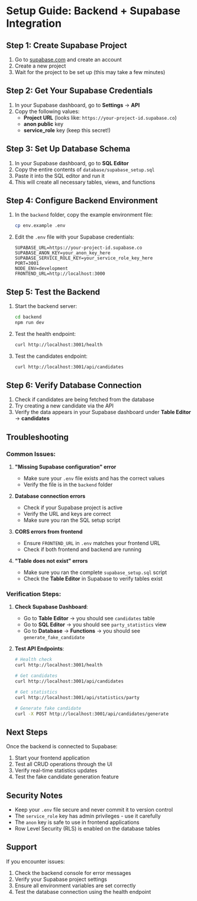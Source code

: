 # Setup Guide: Backend + Supabase Integration

## Step 1: Create Supabase Project

1. Go to [supabase.com](https://supabase.com) and create an account
2. Create a new project
3. Wait for the project to be set up (this may take a few minutes)

## Step 2: Get Your Supabase Credentials

1. In your Supabase dashboard, go to **Settings** → **API**
2. Copy the following values:
   - **Project URL** (looks like: `https://your-project-id.supabase.co`)
   - **anon public** key
   - **service_role** key (keep this secret!)

## Step 3: Set Up Database Schema

1. In your Supabase dashboard, go to **SQL Editor**
2. Copy the entire contents of `database/supabase_setup.sql`
3. Paste it into the SQL editor and run it
4. This will create all necessary tables, views, and functions

## Step 4: Configure Backend Environment

1. In the `backend` folder, copy the example environment file:
   ```bash
   cp env.example .env
   ```

2. Edit the `.env` file with your Supabase credentials:
   ```env
   SUPABASE_URL=https://your-project-id.supabase.co
   SUPABASE_ANON_KEY=your_anon_key_here
   SUPABASE_SERVICE_ROLE_KEY=your_service_role_key_here
   PORT=3001
   NODE_ENV=development
   FRONTEND_URL=http://localhost:3000
   ```

## Step 5: Test the Backend

1. Start the backend server:
   ```bash
   cd backend
   npm run dev
   ```

2. Test the health endpoint:
   ```bash
   curl http://localhost:3001/health
   ```

3. Test the candidates endpoint:
   ```bash
   curl http://localhost:3001/api/candidates
   ```

## Step 6: Verify Database Connection

1. Check if candidates are being fetched from the database
2. Try creating a new candidate via the API
3. Verify the data appears in your Supabase dashboard under **Table Editor** → **candidates**

## Troubleshooting

### Common Issues:

1. **"Missing Supabase configuration" error**
   - Make sure your `.env` file exists and has the correct values
   - Verify the file is in the `backend` folder

2. **Database connection errors**
   - Check if your Supabase project is active
   - Verify the URL and keys are correct
   - Make sure you ran the SQL setup script

3. **CORS errors from frontend**
   - Ensure `FRONTEND_URL` in `.env` matches your frontend URL
   - Check if both frontend and backend are running

4. **"Table does not exist" errors**
   - Make sure you ran the complete `supabase_setup.sql` script
   - Check the **Table Editor** in Supabase to verify tables exist

### Verification Steps:

1. **Check Supabase Dashboard**:
   - Go to **Table Editor** → you should see `candidates` table
   - Go to **SQL Editor** → you should see `party_statistics` view
   - Go to **Database** → **Functions** → you should see `generate_fake_candidate`

2. **Test API Endpoints**:
   ```bash
   # Health check
   curl http://localhost:3001/health
   
   # Get candidates
   curl http://localhost:3001/api/candidates
   
   # Get statistics
   curl http://localhost:3001/api/statistics/party
   
   # Generate fake candidate
   curl -X POST http://localhost:3001/api/candidates/generate
   ```

## Next Steps

Once the backend is connected to Supabase:

1. Start your frontend application
2. Test all CRUD operations through the UI
3. Verify real-time statistics updates
4. Test the fake candidate generation feature

## Security Notes

- Keep your `.env` file secure and never commit it to version control
- The `service_role` key has admin privileges - use it carefully
- The `anon` key is safe to use in frontend applications
- Row Level Security (RLS) is enabled on the database tables

## Support

If you encounter issues:
1. Check the backend console for error messages
2. Verify your Supabase project settings
3. Ensure all environment variables are set correctly
4. Test the database connection using the health endpoint 